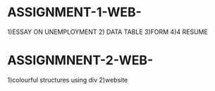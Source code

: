 # ASSIGNMENT-1-WEB-
1)ESSAY ON UNEMPLOYMENT 2) DATA TABLE 3)FORM 4)4 RESUME
# ASSIGNMNENT-2-WEB-
1)colourful structures using div
2)website
